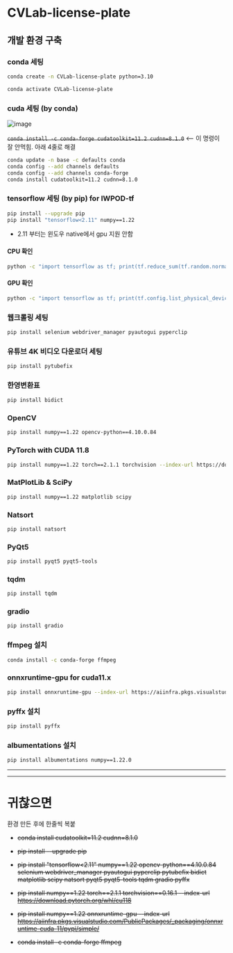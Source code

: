# CVLab-license-plate


## 개발 환경 구축

### conda 세팅

```bash
conda create -n CVLab-license-plate python=3.10
```
```bash
conda activate CVLab-license-plate
```

### cuda 세팅 (by conda)

![image](https://github.com/user-attachments/assets/7531b017-16f9-472d-800c-c1ef55f94a99)


~~`conda install -c conda-forge cudatoolkit=11.2 cudnn=8.1.0`~~   <-- 이 명령이 잘 안먹힘. 아래 4줄로 해결

```bash
conda update -n base -c defaults conda
conda config --add channels defaults
conda config --add channels conda-forge
conda install cudatoolkit=11.2 cudnn=8.1.0
```

### tensorflow 세팅 (by pip) for IWPOD-tf

```bash
pip install --upgrade pip
pip install "tensorflow<2.11" numpy==1.22
```

* 2.11 부터는 윈도우 native에서 gpu 지원 안함

#### CPU 확인

```bash
python -c "import tensorflow as tf; print(tf.reduce_sum(tf.random.normal([1000, 1000])))"
```

#### GPU 확인

```bash
python -c "import tensorflow as tf; print(tf.config.list_physical_devices('GPU'))"
```

### 웹크롤링 세팅

```bash
pip install selenium webdriver_manager pyautogui pyperclip
```

### 유튜브 4K 비디오 다운로더 세팅

```bash
pip install pytubefix
```

### 한영변환표

```bash
pip install bidict
```

### OpenCV

```bash
pip install numpy==1.22 opencv-python==4.10.0.84
```

### PyTorch with CUDA 11.8

```bash
pip install numpy==1.22 torch==2.1.1 torchvision --index-url https://download.pytorch.org/whl/cu118
```

### MatPlotLib & SciPy

```bash
pip install numpy==1.22 matplotlib scipy
```

### Natsort

```bash
pip install natsort
```

### PyQt5

```bash
pip install pyqt5 pyqt5-tools
```

### tqdm

```bash
pip install tqdm
```

### gradio

```bash
pip install gradio
```

### ffmpeg 설치
```bash
conda install -c conda-forge ffmpeg
```

### onnxruntime-gpu for cuda11.x

```bash
pip install onnxruntime-gpu --index-url https://aiinfra.pkgs.visualstudio.com/PublicPackages/_packaging/onnxruntime-cuda-11/pypi/simple/
```

### pyffx 설치
```bash
pip install pyffx
```

### albumentations 설치
```bash
pip install albumentations numpy==1.22.0
```

---
---


# 귀찮으면 

환경 만든 후에 한줄씩 복붙

* ~~conda install cudatoolkit=11.2 cudnn=8.1.0~~

* ~~pip install --upgrade pip~~

* ~~pip install "tensorflow<2.11" numpy==1.22 opencv-python==4.10.0.84 selenium webdriver_manager pyautogui pyperclip pytubefix bidict matplotlib scipy natsort pyqt5 pyqt5-tools tqdm gradio pyffx~~

* ~~pip install numpy==1.22 torch==2.1.1 torchvision==0.16.1 --index-url https://download.pytorch.org/whl/cu118~~

* ~~pip install numpy==1.22 onnxruntime-gpu --index-url https://aiinfra.pkgs.visualstudio.com/PublicPackages/_packaging/onnxruntime-cuda-11/pypi/simple/~~

* ~~conda install -c conda-forge ffmpeg~~


